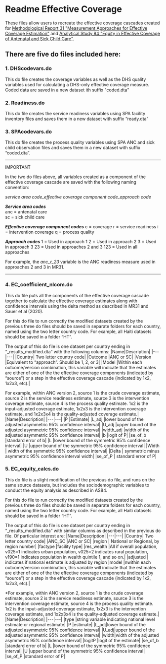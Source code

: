 
# Readme Effective Coverage

These files allow users to recreate the effective coverage cascades created for [Methodological Report 31 "Measurement Approaches for Effective Coverage Estimation"](https://www.dhsprogram.com/publications/publication-mr31-methodological-reports.cfm?csSearch=554290_1) 
and [Analytical Study 84 "Equity in Effective Coverage of Antenatal and Sick Child Care"](https://www.dhsprogram.com/publications/publication-as84-analytical-studies.cfm?csSearch=574585_1).

## There are five do files included here:

### 1. DHScodevars.do
This do file creates the coverage variables as well as the DHS quality variables used for calculating a DHS-only effective coverage measure. Coded data are saved in a new dataset ith suffix "coded.dta"

### 2. Readiness.do
This do file creates the service readiness variables using SPA facility inventory files and saves them in a new dataset with suffix “ready.dta”

### 3. SPAcodevars.do
This do file creates the process quality variables using SPA ANC and sick child observation files and saves them in a new dataset with suffix “coded.dta”.

************************************************************************************
IMPORTANT

In the two do files above, all variables created as a component of the effective coverage cascade are saved with the following naming convention:

*service area code_effective coverage component code_approach code*

***Service area codes***		
anc	= antenatal care		
sc	= sick child care		
				
***Effective coverage component codes***
c	= coverage
r	= service readiness
i	= intervention coverage
q	= process quality

***Approach codes***
1	    = Used in approach 1
2	    = Used in approach 2
3	    = Used in approach 3
23	= Used in approaches 2 and 3
123 = Used in all approaches

For example, the *anc_r_23* variable is the ANC readiness measure used in approaches 2 and 3 in MR31.
************************************************************************************


### 4. EC_coefficient_nlcom.do
This do file puts all the components of the effective coverage cascade together to calculate the effective coverage estimates 
along with confidence intervals using the delta method as described in MR31 and Sauer et al (2020).

For this do file to run correctly the modified datasets created by the previous three do files should be saved in separate folders for each country, named using the two letter country code. For example, all Haiti datasets should be saved in a folder “HT”.

The output of this do file is one dataset per country ending in “_results_modified.dta” with the following columns:
|Name|Description|
|---|---|
|Country| Two letter country code| 
|Outcome |ANC or SC|
|Version |Equivalent to “approach”. Should be 1, 2, or 3|
|Model |Within each outcome/version combination, this variable will indicate that the estimates are either of one of the the effective coverage components (indicated by “source”) or a step in the effective coverage cascade (indicated by 1x2, 1x2x3, etc).|

For example, within ANC version 2, source 1 is the crude coverage estimate, source 2 is the service readiness estimate, source 3 is the intervention coverage estimate, source 4 is the process quality estimate. 1x2 is the input-adjusted coverage estimate, 1x2x3 is the intervention coverage estimate, and 1x2x3x4 is the quality-adjusted coverage estimate.|
|Name|Description|
|---|---|
|P |Estimate|
|L_adj |lower bound of the adjusted asymmetric 95% confidence interval|
|U_adj  |upper bound of the adjusted asymmetric 95% confidence interval|
|width_adj  |width of the adjusted asymmetric 95% confidence interval|
|b  |logit of P|
|se_of_b  |standard error of b|
|L  |lower bound of the symmetric 95% confidence interval|
|U |upper bound of the symmetric 95% confidence interval|
|Width | width of the symmetric 95% confidence interval|
|Delta | symmetric minus asymmetric 95% confidence interval width|
|se_of_P | standard error of P|

### 5. EC_equity_calcs.do
This do file is a slight modification of the previous do file, and runs on the same source datasets, but includes the sociodemographic variables to conduct the equity analysis as described in AS84.

For this do file to run correctly the modified datasets created by the previous three do files should be saved in separate folders for each country, named using the two letter country code. For example, all Haiti datasets should be saved in a folder “HT”.

The output of this do file is one dataset per country ending in “_results_modified.dta” with similar columns as described in the previous do file. Of particular interest are:
|Name|Description|
|---|---|
|Country| Two letter country code| 
|ANC_SC |ANC or SC|
|region | National or Regional, by region number|
|factype |facility type|
|res_wealth |All if overall population, v025=1 indicates urban population, v025=2 indicates rural population, v190=1 indicates population in wealth quintile 1, and so on.|
|adjusted | indicates if national estimate is adjusted by region
|model |nwithin each outcome/version combination, this variable will indicate that the estimates are either of one of the the effective coverage components (indicated by “source”) or a step in the effective coverage cascade (indicated by 1x2, 1x2x3, etc).| 

*For example, within ANC version 2, source 1 is the crude coverage estimate, source 2 is the service readiness estimate, source 3 is the intervention coverage estimate, source 4 is the process quality estimate. 1x2 is the input-adjusted coverage estimate, 1x2x3 is the intervention coverage estimate, and 1x2x3x4 is the quality-adjusted coverage estimate.|
|Name|Description|
|---|---|
|type |string variable indicating national level estimate or regional estimate|
|P |estimate|
|L_adj|lower bound of the adjusted asymmetric 95% confidence interval|
|U_adj|upper bound of the adjusted asymmetric 95% confidence interval|
|width|width of the adjusted asymmetric 95% confidence interval|
|logitP |logit of the estimate|
|se_of_b |standard error of b|
|L |lower bound of the symmetric 95% confidence interval|
|U |upper bound of the symmetric 95% confidence interval|
|se_of_P |standard error of P|




